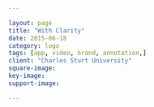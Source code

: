 ```yaml
---

layout: page
title: "With Clarity"
date: 2015-06-18
category: logo
tags: [app, video, brand, annotation,]
client: "Charles Sturt University"
square-image: 
key-image:
support-image: 

---
```

